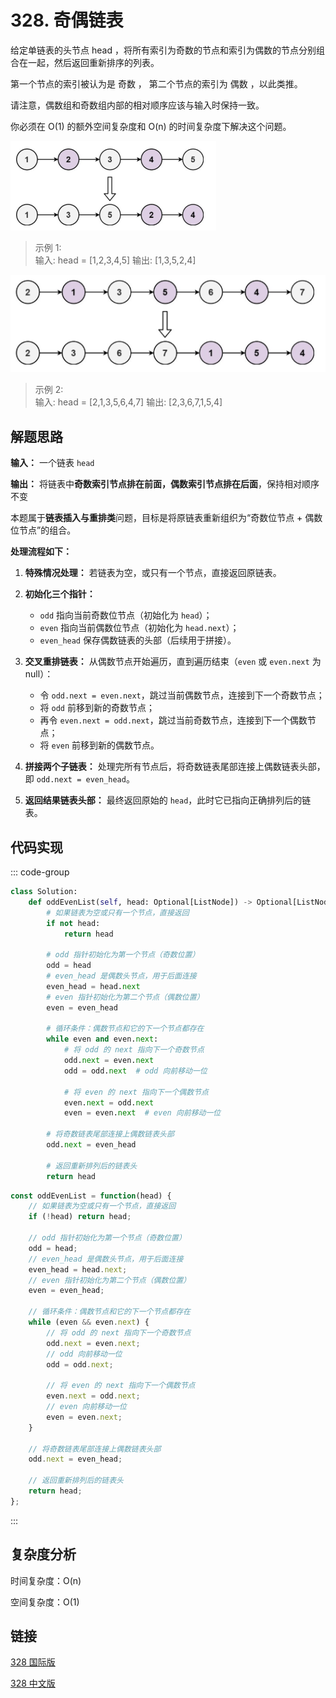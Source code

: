# 328. 奇偶链表

给定单链表的头节点 head ，将所有索引为奇数的节点和索引为偶数的节点分别组合在一起，然后返回重新排序的列表。

第一个节点的索引被认为是 奇数 ， 第二个节点的索引为 偶数 ，以此类推。

请注意，偶数组和奇数组内部的相对顺序应该与输入时保持一致。

你必须在 O(1) 的额外空间复杂度和 O(n) 的时间复杂度下解决这个问题。


![328-1](./assets/328-1.png)

>示例 1:  
输入: head = [1,2,3,4,5]
输出: [1,3,5,2,4]

![328-2](./assets/328-2.png)

>示例 2:  
输入: head = [2,1,3,5,6,4,7]
输出: [2,3,6,7,1,5,4]

## 解题思路
**输入：** 一个链表 `head`

**输出：** 将链表中**奇数索引节点排在前面，偶数索引节点排在后面**，保持相对顺序不变

本题属于**链表插入与重排类**问题，目标是将原链表重新组织为“奇数位节点 + 偶数位节点”的组合。

**处理流程如下：**

1. **特殊情况处理：**
   若链表为空，或只有一个节点，直接返回原链表。

2. **初始化三个指针：**

   * `odd` 指向当前奇数位节点（初始化为 `head`）；
   * `even` 指向当前偶数位节点（初始化为 `head.next`）；
   * `even_head` 保存偶数链表的头部（后续用于拼接）。

3. **交叉重排链表：**
   从偶数节点开始遍历，直到遍历结束（`even` 或 `even.next` 为 null）：

   * 令 `odd.next = even.next`，跳过当前偶数节点，连接到下一个奇数节点；
   * 将 `odd` 前移到新的奇数节点；
   * 再令 `even.next = odd.next`，跳过当前奇数节点，连接到下一个偶数节点；
   * 将 `even` 前移到新的偶数节点。

4. **拼接两个子链表：**
   处理完所有节点后，将奇数链表尾部连接上偶数链表头部，即 `odd.next = even_head`。

5. **返回结果链表头部：**
   最终返回原始的 `head`，此时它已指向正确排列后的链表。

## 代码实现

::: code-group

```python
class Solution:
    def oddEvenList(self, head: Optional[ListNode]) -> Optional[ListNode]:
        # 如果链表为空或只有一个节点，直接返回
        if not head:
            return head

        # odd 指针初始化为第一个节点（奇数位置）
        odd = head
        # even_head 是偶数头节点，用于后面连接
        even_head = head.next
        # even 指针初始化为第二个节点（偶数位置）
        even = even_head

        # 循环条件：偶数节点和它的下一个节点都存在
        while even and even.next:
            # 将 odd 的 next 指向下一个奇数节点
            odd.next = even.next
            odd = odd.next  # odd 向前移动一位

            # 将 even 的 next 指向下一个偶数节点
            even.next = odd.next
            even = even.next  # even 向前移动一位

        # 将奇数链表尾部连接上偶数链表头部
        odd.next = even_head

        # 返回重新排列后的链表头
        return head
```

```javascript
const oddEvenList = function(head) {
    // 如果链表为空或只有一个节点，直接返回
    if (!head) return head;

    // odd 指针初始化为第一个节点（奇数位置）
    odd = head;
    // even_head 是偶数头节点，用于后面连接
    even_head = head.next;
    // even 指针初始化为第二个节点（偶数位置）
    even = even_head;

    // 循环条件：偶数节点和它的下一个节点都存在
    while (even && even.next) {
        // 将 odd 的 next 指向下一个奇数节点
        odd.next = even.next;
        // odd 向前移动一位
        odd = odd.next;

        // 将 even 的 next 指向下一个偶数节点
        even.next = odd.next;
        // even 向前移动一位
        even = even.next;
    }

    // 将奇数链表尾部连接上偶数链表头部
    odd.next = even_head;

    // 返回重新排列后的链表头
    return head;
};
```

:::

## 复杂度分析

时间复杂度：O(n)

空间复杂度：O(1)

## 链接

[328 国际版](https://leetcode.com/problems/odd-even-linked-list/description/)

[328 中文版](https://leetcode.cn/problems/odd-even-linked-list/description/)
